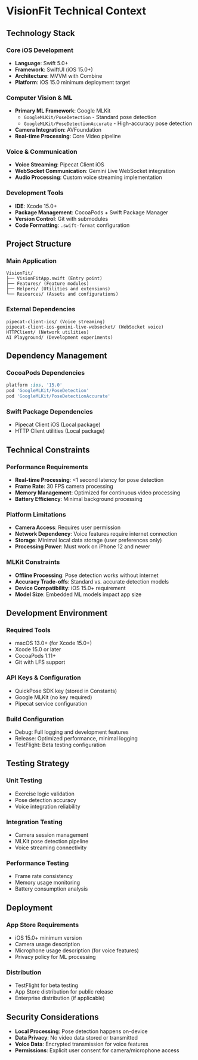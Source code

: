 # VisionFit Technical Context

## Technology Stack

### Core iOS Development
- **Language**: Swift 5.0+
- **Framework**: SwiftUI (iOS 15.0+)
- **Architecture**: MVVM with Combine
- **Platform**: iOS 15.0 minimum deployment target

### Computer Vision & ML
- **Primary ML Framework**: Google MLKit
  - `GoogleMLKit/PoseDetection` - Standard pose detection
  - `GoogleMLKit/PoseDetectionAccurate` - High-accuracy pose detection
- **Camera Integration**: AVFoundation
- **Real-time Processing**: Core Video pipeline

### Voice & Communication
- **Voice Streaming**: Pipecat Client iOS
- **WebSocket Communication**: Gemini Live WebSocket integration
- **Audio Processing**: Custom voice streaming implementation

### Development Tools
- **IDE**: Xcode 15.0+
- **Package Management**: CocoaPods + Swift Package Manager
- **Version Control**: Git with submodules
- **Code Formatting**: `.swift-format` configuration

## Project Structure

### Main Application
```
VisionFit/
├── VisionFitApp.swift (Entry point)
├── Features/ (Feature modules)
├── Helpers/ (Utilities and extensions)
└── Resources/ (Assets and configurations)
```

### External Dependencies
```
pipecat-client-ios/ (Voice streaming)
pipecat-client-ios-gemini-live-websocket/ (WebSocket voice)
HTTPClient/ (Network utilities)
AI Playground/ (Development experiments)
```

## Dependency Management

### CocoaPods Dependencies
```ruby
platform :ios, '15.0'
pod 'GoogleMLKit/PoseDetection'
pod 'GoogleMLKit/PoseDetectionAccurate'
```

### Swift Package Dependencies
- Pipecat Client iOS (Local package)
- HTTP Client utilities (Local package)

## Technical Constraints

### Performance Requirements
- **Real-time Processing**: <1 second latency for pose detection
- **Frame Rate**: 30 FPS camera processing
- **Memory Management**: Optimized for continuous video processing
- **Battery Efficiency**: Minimal background processing

### Platform Limitations
- **Camera Access**: Requires user permission
- **Network Dependency**: Voice features require internet connection
- **Storage**: Minimal local data storage (user preferences only)
- **Processing Power**: Must work on iPhone 12 and newer

### MLKit Constraints
- **Offline Processing**: Pose detection works without internet
- **Accuracy Trade-offs**: Standard vs. accurate detection models
- **Device Compatibility**: iOS 15.0+ requirement
- **Model Size**: Embedded ML models impact app size

## Development Environment

### Required Tools
- macOS 13.0+ (for Xcode 15.0+)
- Xcode 15.0 or later
- CocoaPods 1.11+
- Git with LFS support

### API Keys & Configuration
- QuickPose SDK key (stored in Constants)
- Google MLKit (no key required)
- Pipecat service configuration

### Build Configuration
- Debug: Full logging and development features
- Release: Optimized performance, minimal logging
- TestFlight: Beta testing configuration

## Testing Strategy

### Unit Testing
- Exercise logic validation
- Pose detection accuracy
- Voice integration reliability

### Integration Testing
- Camera session management
- MLKit pose detection pipeline
- Voice streaming connectivity

### Performance Testing
- Frame rate consistency
- Memory usage monitoring
- Battery consumption analysis

## Deployment

### App Store Requirements
- iOS 15.0+ minimum version
- Camera usage description
- Microphone usage description (for voice features)
- Privacy policy for ML processing

### Distribution
- TestFlight for beta testing
- App Store distribution for public release
- Enterprise distribution (if applicable)

## Security Considerations
- **Local Processing**: Pose detection happens on-device
- **Data Privacy**: No video data stored or transmitted
- **Voice Data**: Encrypted transmission for voice features
- **Permissions**: Explicit user consent for camera/microphone access 